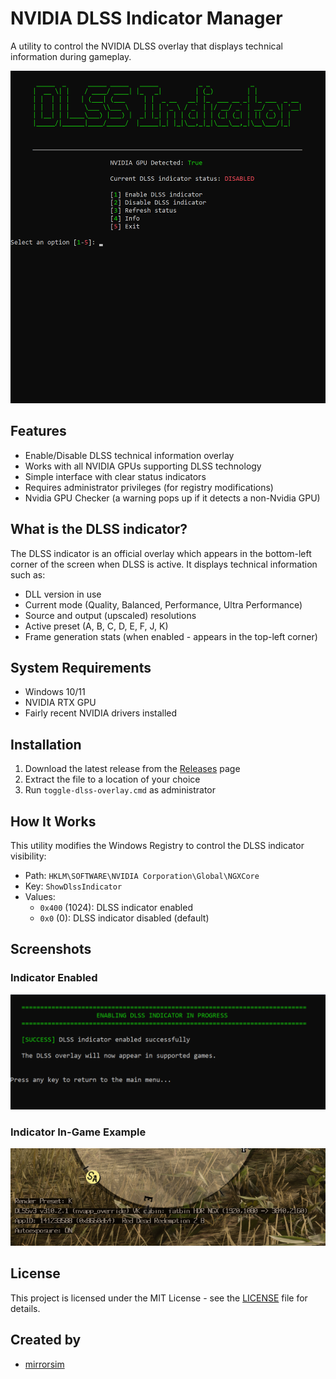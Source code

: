 # NVIDIA DLSS Indicator Manager

A utility to control the NVIDIA DLSS overlay that displays technical information during gameplay.

![DLSS Indicator Manager](https://github.com/mirrorsim/dlss-indicator-manager/raw/main/screenshots/main-menu.png)

## Features

- Enable/Disable DLSS technical information overlay
- Works with all NVIDIA GPUs supporting DLSS technology
- Simple interface with clear status indicators
- Requires administrator privileges (for registry modifications)
- Nvidia GPU Checker (a warning pops up if it detects a non-Nvidia GPU)

## What is the DLSS indicator?

The DLSS indicator is an official overlay which appears in the bottom-left corner of the screen when DLSS is active. It displays technical information such as:
- DLL version in use
- Current mode (Quality, Balanced, Performance, Ultra Performance)
- Source and output (upscaled) resolutions
- Active preset (A, B, C, D, E, F, J, K)
- Frame generation stats (when enabled - appears in the top-left corner)

## System Requirements

- Windows 10/11
- NVIDIA RTX GPU
- Fairly recent NVIDIA drivers installed

## Installation

1. Download the latest release from the [Releases](https://github.com/mirrorsim/dlss-indicator-manager/releases) page
2. Extract the file to a location of your choice
3. Run `toggle-dlss-overlay.cmd` as administrator

## How It Works

This utility modifies the Windows Registry to control the DLSS indicator visibility:

- Path: `HKLM\SOFTWARE\NVIDIA Corporation\Global\NGXCore`
- Key: `ShowDlssIndicator`
- Values:
  - `0x400` (1024): DLSS indicator enabled
  - `0x0` (0): DLSS indicator disabled (default)

## Screenshots

<!-- 
### Main Menu
![Main Menu](https://github.com/mirrorsim/dlss-indicator-manager/raw/main/screenshots/main-menu.png) 
-->

### Indicator Enabled
![Indicator Enabled](https://github.com/mirrorsim/dlss-indicator-manager/raw/main/screenshots/indicator-enabled.png)

### Indicator In-Game Example
![In-Game Example](https://github.com/mirrorsim/dlss-indicator-manager/raw/main/screenshots/ingame-example.png)

## License

This project is licensed under the MIT License - see the [LICENSE](LICENSE) file for details.

## Created by

- [mirrorsim](https://github.com/mirrorsim)
